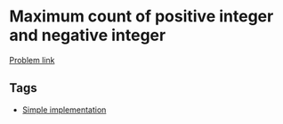 # Maximum count of positive integer and negative integer

[Problem link](https://leetcode.com/problems/maximum-count-of-positive-integer-and-negative-integer/)

## Tags

* [Simple implementation](/README.md#Simple_implementation)

